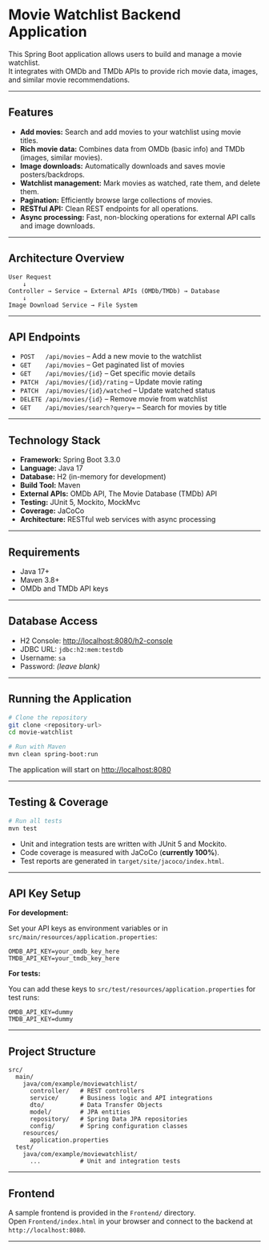 # Movie Watchlist Backend Application

This Spring Boot application allows users to build and manage a movie watchlist.  
It integrates with OMDb and TMDb APIs to provide rich movie data, images, and similar movie recommendations.

---

## Features

- **Add movies:** Search and add movies to your watchlist using movie titles.
- **Rich movie data:** Combines data from OMDb (basic info) and TMDb (images, similar movies).
- **Image downloads:** Automatically downloads and saves movie posters/backdrops.
- **Watchlist management:** Mark movies as watched, rate them, and delete them.
- **Pagination:** Efficiently browse large collections of movies.
- **RESTful API:** Clean REST endpoints for all operations.
- **Async processing:** Fast, non-blocking operations for external API calls and image downloads.

---

## Architecture Overview

```
User Request
    ↓
Controller → Service → External APIs (OMDb/TMDb) → Database
    ↓
Image Download Service → File System
```

---

## API Endpoints

- `POST   /api/movies`                – Add a new movie to the watchlist
- `GET    /api/movies`                – Get paginated list of movies
- `GET    /api/movies/{id}`           – Get specific movie details
- `PATCH  /api/movies/{id}/rating`    – Update movie rating
- `PATCH  /api/movies/{id}/watched`   – Update watched status
- `DELETE /api/movies/{id}`           – Remove movie from watchlist
- `GET    /api/movies/search?query=`  – Search for movies by title

---

## Technology Stack

- **Framework:** Spring Boot 3.3.0
- **Language:** Java 17
- **Database:** H2 (in-memory for development)
- **Build Tool:** Maven
- **External APIs:** OMDb API, The Movie Database (TMDb) API
- **Testing:** JUnit 5, Mockito, MockMvc
- **Coverage:** JaCoCo 
- **Architecture:** RESTful web services with async processing

---

## Requirements

- Java 17+
- Maven 3.8+
- OMDb and TMDb API keys

---

## Database Access

- H2 Console: [http://localhost:8080/h2-console](http://localhost:8080/h2-console)
- JDBC URL: `jdbc:h2:mem:testdb`
- Username: `sa`
- Password: *(leave blank)*

---

## Running the Application

```sh
# Clone the repository
git clone <repository-url>
cd movie-watchlist

# Run with Maven
mvn clean spring-boot:run
```

The application will start on [http://localhost:8080](http://localhost:8080)

---

## Testing & Coverage

```sh
# Run all tests
mvn test
```

- Unit and integration tests are written with JUnit 5 and Mockito.
- Code coverage is measured with JaCoCo (**currently 100%**).
- Test reports are generated in `target/site/jacoco/index.html`.

---

## API Key Setup

**For development:**

Set your API keys as environment variables or in `src/main/resources/application.properties`:

```
OMDB_API_KEY=your_omdb_key_here
TMDB_API_KEY=your_tmdb_key_here
```

**For tests:**

You can add these keys to `src/test/resources/application.properties` for test runs:

```
OMDB_API_KEY=dummy
TMDB_API_KEY=dummy
```

---

## Project Structure

```
src/
  main/
    java/com/example/moviewatchlist/
      controller/   # REST controllers
      service/      # Business logic and API integrations
      dto/          # Data Transfer Objects
      model/        # JPA entities
      repository/   # Spring Data JPA repositories
      config/       # Spring configuration classes
    resources/
      application.properties
  test/
    java/com/example/moviewatchlist/
      ...           # Unit and integration tests
```

---

## Frontend

A sample frontend is provided in the `Frontend/` directory.  
Open `Frontend/index.html` in your browser and connect to the backend at `http://localhost:8080`.

---







